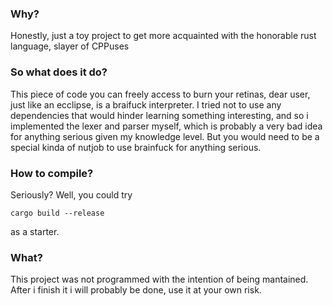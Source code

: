 ### Why?

Honestly, just a toy project to get more acquainted with the
honorable rust language, slayer of CPPuses

### So what does it do?

This piece  of code you can freely access to burn your retinas, dear user,
just like an ecclipse, is a braifuck interpreter. I tried not to use any
dependencies that would hinder learning something interesting, and so i implemented
the lexer and parser myself, which is probably a very bad idea for anything
serious given my knowledge level. But you would need to be a special kinda
of nutjob to use brainfuck for anything serious.

### How to compile?
Seriously? Well, you could try

```cargo build --release```

as a starter.


### What?
This project was not programmed with the intention of being mantained. After
i finish it i will probably be done, use it at your own risk. 
